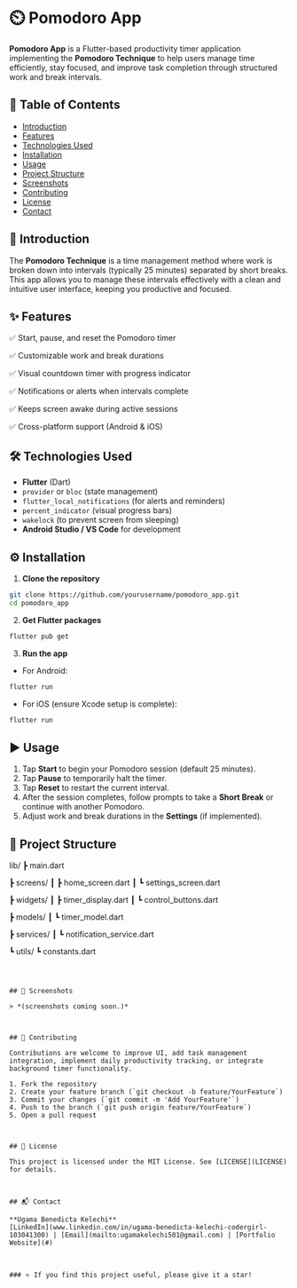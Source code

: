 # ⏲️ Pomodoro App

**Pomodoro App** is a Flutter-based productivity timer application implementing the **Pomodoro Technique** to help users manage time efficiently, stay focused, and improve task completion through structured work and break intervals.



## 📑 Table of Contents

* [Introduction](#introduction)
* [Features](#features)
* [Technologies Used](#technologies-used)
* [Installation](#installation)
* [Usage](#usage)
* [Project Structure](#project-structure)
* [Screenshots](#screenshots)
* [Contributing](#contributing)
* [License](#license)
* [Contact](#contact)



## 📝 Introduction

The **Pomodoro Technique** is a time management method where work is broken down into intervals (typically 25 minutes) separated by short breaks. This app allows you to manage these intervals effectively with a clean and intuitive user interface, keeping you productive and focused.



## ✨ Features

✅ Start, pause, and reset the Pomodoro timer

✅ Customizable work and break durations

✅ Visual countdown timer with progress indicator

✅ Notifications or alerts when intervals complete

✅ Keeps screen awake during active sessions

✅ Cross-platform support (Android & iOS)



## 🛠️ Technologies Used

* **Flutter** (Dart)
* `provider` or `bloc` (state management)
* `flutter_local_notifications` (for alerts and reminders)
* `percent_indicator` (visual progress bars)
* `wakelock` (to prevent screen from sleeping)
* **Android Studio / VS Code** for development



## ⚙️ Installation

1. **Clone the repository**

```bash
git clone https://github.com/yourusername/pomodoro_app.git
cd pomodoro_app
```

2. **Get Flutter packages**

```bash
flutter pub get
```

3. **Run the app**

* For Android:

```bash
flutter run
```

* For iOS (ensure Xcode setup is complete):

```bash
flutter run
```



## ▶️ Usage

1. Tap **Start** to begin your Pomodoro session (default 25 minutes).
2. Tap **Pause** to temporarily halt the timer.
3. Tap **Reset** to restart the current interval.
4. After the session completes, follow prompts to take a **Short Break** or continue with another Pomodoro.
5. Adjust work and break durations in the **Settings** (if implemented).



## 📁 Project Structure


lib/
 ┣ main.dart
 
 ┣ screens/
 ┃ ┣ home_screen.dart
 ┃ ┗ settings_screen.dart
 
 ┣ widgets/
 ┃ ┣ timer_display.dart
 ┃ ┗ control_buttons.dart
 
 ┣ models/
 ┃ ┗ timer_model.dart
 
 ┣ services/
 ┃ ┗ notification_service.dart
 
 ┗ utils/
    ┗ constants.dart
```



## 📸 Screenshots

> *(screenshots coming soon.)*



## 🤝 Contributing

Contributions are welcome to improve UI, add task management integration, implement daily productivity tracking, or integrate background timer functionality.

1. Fork the repository
2. Create your feature branch (`git checkout -b feature/YourFeature`)
3. Commit your changes (`git commit -m 'Add YourFeature'`)
4. Push to the branch (`git push origin feature/YourFeature`)
5. Open a pull request



## 📄 License

This project is licensed under the MIT License. See [LICENSE](LICENSE) for details.



## 📬 Contact

**Ugama Benedicta Kelechi**
[LinkedIn](www.linkedin.com/in/ugama-benedicta-kelechi-codergirl-103041300) | [Email](mailto:ugamakelechi501@gmail.com) | [Portfolio Website](#)



### ⭐️ If you find this project useful, please give it a star!


